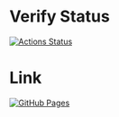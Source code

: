 # Verify Status
[![Actions Status](https://github.com/Chipppppppppp/kyopro/workflows/verify/badge.svg)](https://github.com/Chipppppppppp/kyopro/actions)
# Link
[![GitHub Pages](https://img.shields.io/static/v1?label=GitHub+Pages&message=+&color=brightgreen&logo=github)](https://Chipppppppppp.github.io/kyopro/) 
